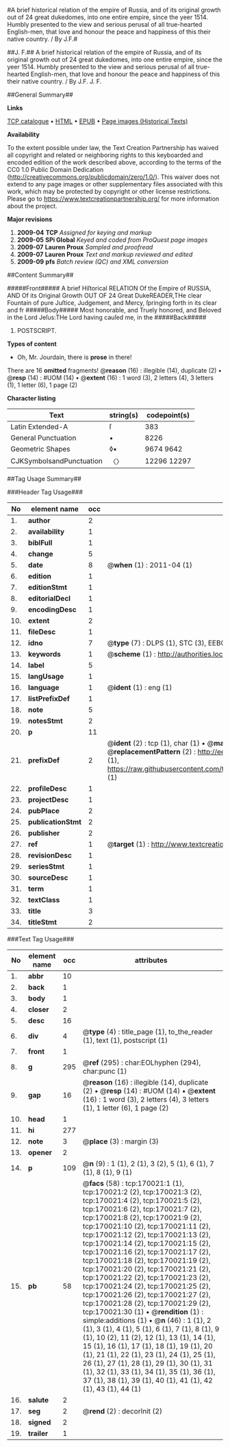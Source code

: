 #A brief historical relation of the empire of Russia, and of its original growth out of 24 great dukedomes, into one entire empire, since the yeer 1514. Humbly presented to the view and serious perusal of all true-hearted English-men, that love and honour the peace and happiness of this their native country. / By J.F.#

##J. F.##
A brief historical relation of the empire of Russia, and of its original growth out of 24 great dukedomes, into one entire empire, since the yeer 1514. Humbly presented to the view and serious perusal of all true-hearted English-men, that love and honour the peace and happiness of this their native country. / By J.F.
J. F.

##General Summary##

**Links**

[TCP catalogue](http://www.ota.ox.ac.uk/tcp/)  • 
[HTML](http://tei.it.ox.ac.uk/tcp/Texts-HTML/free/A85/A85072.html)  • 
[EPUB](http://tei.it.ox.ac.uk/tcp/Texts-EPUB/free/A85/A85072.epub) • 
[Page images (Historical Texts)](https://historicaltexts.jisc.ac.uk/eebo-99871857e)

**Availability**

To the extent possible under law, the Text Creation Partnership has waived all copyright and related or neighboring rights to this keyboarded and encoded edition of the work described above, according to the terms of the CC0 1.0 Public Domain Dedication (http://creativecommons.org/publicdomain/zero/1.0/). This waiver does not extend to any page images or other supplementary files associated with this work, which may be protected by copyright or other license restrictions. Please go to https://www.textcreationpartnership.org/ for more information about the project.

**Major revisions**

1. __2009-04__ __TCP__ *Assigned for keying and markup*
1. __2009-05__ __SPi Global__ *Keyed and coded from ProQuest page images*
1. __2009-07__ __Lauren Proux__ *Sampled and proofread*
1. __2009-07__ __Lauren Proux__ *Text and markup reviewed and edited*
1. __2009-09__ __pfs__ *Batch review (QC) and XML conversion*

##Content Summary##

#####Front#####
A brief Hiſtorical RELATION Of the Empire of RUSSIA, AND Of its Original Growth OUT OF 24 Great DukeREADER,THe clear Fountain of pure Juſtice, Judgement, and Mercy, ſpringing forth in its clear and fr
#####Body#####
Most honorable, and Truely honored, and Beloved in the Lord Jeſus:THe Lord having cauſed me, in the 
#####Back#####

1. POSTSCRIPT.

**Types of content**

  * Oh, Mr. Jourdain, there is **prose** in there!

There are 16 **omitted** fragments! 
 @__reason__ (16) : illegible (14), duplicate (2)  •  @__resp__ (14) : #UOM (14)  •  @__extent__ (16) : 1 word (3), 2 letters (4), 3 letters (1), 1 letter (6), 1 page (2)

**Character listing**


|Text|string(s)|codepoint(s)|
|---|---|---|
|Latin Extended-A|ſ|383|
|General Punctuation|•|8226|
|Geometric Shapes|◊▪|9674 9642|
|CJKSymbolsandPunctuation|〈〉|12296 12297|

##Tag Usage Summary##

###Header Tag Usage###

|No|element name|occ|attributes|
|---|---|---|---|
|1.|__author__|2||
|2.|__availability__|1||
|3.|__biblFull__|1||
|4.|__change__|5||
|5.|__date__|8| @__when__ (1) : 2011-04 (1)|
|6.|__edition__|1||
|7.|__editionStmt__|1||
|8.|__editorialDecl__|1||
|9.|__encodingDesc__|1||
|10.|__extent__|2||
|11.|__fileDesc__|1||
|12.|__idno__|7| @__type__ (7) : DLPS (1), STC (3), EEBO-CITATION (1), PROQUEST (1), VID (1)|
|13.|__keywords__|1| @__scheme__ (1) : http://authorities.loc.gov/ (1)|
|14.|__label__|5||
|15.|__langUsage__|1||
|16.|__language__|1| @__ident__ (1) : eng (1)|
|17.|__listPrefixDef__|1||
|18.|__note__|5||
|19.|__notesStmt__|2||
|20.|__p__|11||
|21.|__prefixDef__|2| @__ident__ (2) : tcp (1), char (1)  •  @__matchPattern__ (2) : ([0-9\-]+):([0-9IVX]+) (1), (.+) (1)  •  @__replacementPattern__ (2) : http://eebo.chadwyck.com/downloadtiff?vid=$1&page=$2 (1), https://raw.githubusercontent.com/textcreationpartnership/Texts/master/tcpchars.xml#$1 (1)|
|22.|__profileDesc__|1||
|23.|__projectDesc__|1||
|24.|__pubPlace__|2||
|25.|__publicationStmt__|2||
|26.|__publisher__|2||
|27.|__ref__|1| @__target__ (1) : http://www.textcreationpartnership.org/docs/. (1)|
|28.|__revisionDesc__|1||
|29.|__seriesStmt__|1||
|30.|__sourceDesc__|1||
|31.|__term__|1||
|32.|__textClass__|1||
|33.|__title__|3||
|34.|__titleStmt__|2||


###Text Tag Usage###

|No|element name|occ|attributes|
|---|---|---|---|
|1.|__abbr__|10||
|2.|__back__|1||
|3.|__body__|1||
|4.|__closer__|2||
|5.|__desc__|16||
|6.|__div__|4| @__type__ (4) : title_page (1), to_the_reader (1), text (1), postscript (1)|
|7.|__front__|1||
|8.|__g__|295| @__ref__ (295) : char:EOLhyphen (294), char:punc (1)|
|9.|__gap__|16| @__reason__ (16) : illegible (14), duplicate (2)  •  @__resp__ (14) : #UOM (14)  •  @__extent__ (16) : 1 word (3), 2 letters (4), 3 letters (1), 1 letter (6), 1 page (2)|
|10.|__head__|1||
|11.|__hi__|277||
|12.|__note__|3| @__place__ (3) : margin (3)|
|13.|__opener__|2||
|14.|__p__|109| @__n__ (9) : 1 (1), 2 (1), 3 (2), 5 (1), 6 (1), 7 (1), 8 (1), 9 (1)|
|15.|__pb__|58| @__facs__ (58) : tcp:170021:1 (1), tcp:170021:2 (2), tcp:170021:3 (2), tcp:170021:4 (2), tcp:170021:5 (2), tcp:170021:6 (2), tcp:170021:7 (2), tcp:170021:8 (2), tcp:170021:9 (2), tcp:170021:10 (2), tcp:170021:11 (2), tcp:170021:12 (2), tcp:170021:13 (2), tcp:170021:14 (2), tcp:170021:15 (2), tcp:170021:16 (2), tcp:170021:17 (2), tcp:170021:18 (2), tcp:170021:19 (2), tcp:170021:20 (2), tcp:170021:21 (2), tcp:170021:22 (2), tcp:170021:23 (2), tcp:170021:24 (2), tcp:170021:25 (2), tcp:170021:26 (2), tcp:170021:27 (2), tcp:170021:28 (2), tcp:170021:29 (2), tcp:170021:30 (1)  •  @__rendition__ (1) : simple:additions (1)  •  @__n__ (46) : 1 (1), 2 (1), 3 (1), 4 (1), 5 (1), 6 (1), 7 (1), 8 (1), 9 (1), 10 (2), 11 (2), 12 (1), 13 (1), 14 (1), 15 (1), 16 (1), 17 (1), 18 (1), 19 (1), 20 (1), 21 (1), 22 (1), 23 (1), 24 (1), 25 (1), 26 (1), 27 (1), 28 (1), 29 (1), 30 (1), 31 (1), 32 (1), 33 (1), 34 (1), 35 (1), 36 (1), 37 (1), 38 (1), 39 (1), 40 (1), 41 (1), 42 (1), 43 (1), 44 (1)|
|16.|__salute__|2||
|17.|__seg__|2| @__rend__ (2) : decorInit (2)|
|18.|__signed__|2||
|19.|__trailer__|1||
